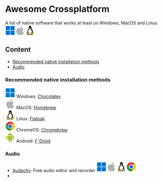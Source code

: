 # Awesome Crossplatform
A list of native software that works at least on Windows, MacOS and Linux.<br> <img src=img/win.svg><img src=img/mac.svg><img src=img/linux.svg>

## Content
* [Recommended native installation methods](#recommended-native-installation-methods)
* [Audio](#audio)

### Recommended native installation methods
<img src=img/win.svg> Windows: [Chocolatey](https://chocolatey.org/install) <br>
<img src=img/mac.svg> MacOS: [Homebrew](https://brew.sh/)<br>
<img src=img/linux.svg> Linux: [Flatpak](https://flatpak.org/setup/)<br>
<img src=img/chrome.svg> ChromeOS: [Chromebrew](https://chromebrew.github.io/)<br>
<img src=img/android.svg> Android: [F-Droid](https://f-droid.org/)

### Audio
* [Audacity](https://www.audacityteam.org/): Free audio editor and recorder <img src=img/win.svg><img src=img/mac.svg><img src=img/linux.svg><img src=img/chrome.svg>
* 
